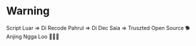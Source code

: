 # Warning
Script Luar => Di Recode Pahrul => Di Dec Saia => Truszted Open Source
🐕 Anjing Ngga Loo 🖕🤣🤣
